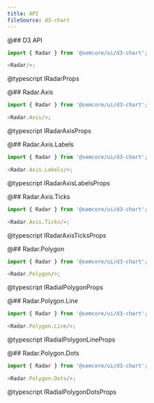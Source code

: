 ```yaml
---
title: API
fileSource: d3-chart
---
```


@## D3 API

```js
import { Radar } from '@semcore/ui/d3-chart';

<Radar/>;
```

@typescript IRadarProps

@## Radar.Axis

```js
import { Radar } from '@semcore/ui/d3-chart';

<Radar.Axis/>;
```

@typescript IRadarAxisProps

@## Radar.Axis.Labels

```js
import { Radar } from '@semcore/ui/d3-chart';

<Radar.Axis.Labels/>;
```

@typescript IRadarAxisLabelsProps

@## Radar.Axis.Ticks

```js
import { Radar } from '@semcore/ui/d3-chart';

<Radar.Axis.Ticks/>;
```

@typescript IRadarAxisTicksProps

@## Radar.Polygon

```js
import { Radar } from '@semcore/ui/d3-chart';

<Radar.Polygon/>;
```

@typescript IRadialPolygonProps

@## Radar.Polygon.Line

```js
import { Radar } from '@semcore/ui/d3-chart';

<Radar.Polygon.Line/>;
```

@typescript IRadialPolygonLineProps

@## Radar.Polygon.Dots

```js
import { Radar } from '@semcore/ui/d3-chart';

<Radar.Polygon.Dots/>;
```

@typescript IRadialPolygonDotsProps
